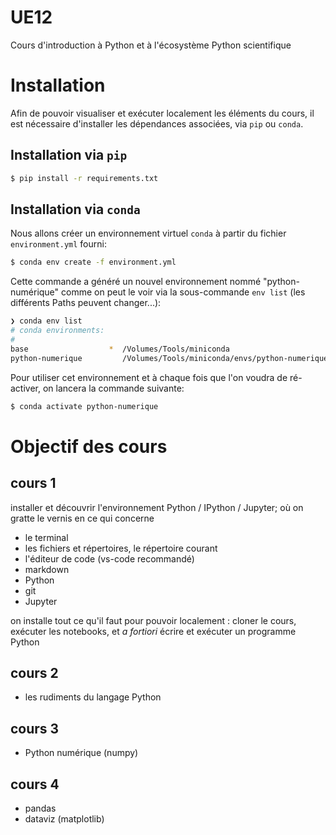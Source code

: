 # UE12

Cours d'introduction à Python et à l'écosystème Python scientifique

# Installation

Afin de pouvoir visualiser et exécuter localement les éléments du cours, il est nécessaire d'installer les dépendances associées, via `pip` ou `conda`.

## Installation via `pip`

```bash
$ pip install -r requirements.txt
```

## Installation via `conda`

Nous allons créer un environnement virtuel `conda` à partir du fichier `environment.yml` fourni:

```bash
$ conda env create -f environment.yml
```

Cette commande a généré un nouvel environnement nommé "python-numérique" comme on peut le voir via la sous-commande `env list` (les différents Paths peuvent changer...):

```bash
❯ conda env list
# conda environments:
#
base                  *  /Volumes/Tools/miniconda
python-numerique         /Volumes/Tools/miniconda/envs/python-numerique
```

Pour utiliser cet environnement et à chaque fois que l'on voudra de ré-activer, on lancera la commande suivante:

```bash
$ conda activate python-numerique
```

# Objectif des cours

## cours 1

installer et découvrir l'environnement Python / IPython / Jupyter; où on gratte le vernis en ce qui concerne

* le terminal
* les fichiers et répertoires, le répertoire courant
* l'éditeur de code (vs-code recommandé)
* markdown
* Python
* git
* Jupyter

on installe tout ce qu'il faut pour pouvoir localement : 
cloner le cours, exécuter les notebooks, et *a fortiori* écrire et exécuter un programme Python

## cours 2
* les rudiments du langage Python

## cours 3
* Python numérique (numpy)

## cours 4 
* pandas
* dataviz (matplotlib)
